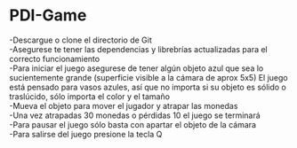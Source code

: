 # PDI-Game
-Descargue o clone el directorio de Git<br>
-Asegurese te tener las dependencias y librebrías actualizadas para el correcto funcionamiento<br>
-Para iniciar el juego asegurese de tener algún objeto azul que sea lo sucientemente grande (superficie visible a la cámara de aprox 5x5)
El juego está pensado para vasos azules, así que no importa si su objeto es sólido o traslúcido, sólo importa el color y 
el tamaño<br>
-Mueva el objeto para mover el jugador y atrapar las monedas<br>
-Una vez atrapadas 30 monedas o pérdidas 10 el juego se terminará<br>
-Para pausar el juego sólo basta con apartar el objeto de la cámara<br>
-Para salirse del juego presione la tecla Q<br>
